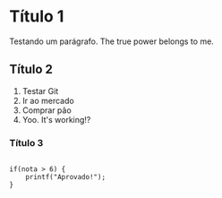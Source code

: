 # Título 1

Testando um parágrafo.
The true power belongs to me.

## Título 2

1. Testar Git
2. Ir ao mercado
3. Comprar pão
4. Yoo. It's working!?

### Título 3

```

if(nota > 6) {
	printf("Aprovado!");
}

```
